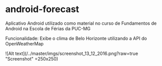 # android-forecast
Aplicativo Android utilizado como material no curso de Fundamentos de Android na Escola de Férias da PUC-MG

Funcionalidade:
Exibe o clima de Belo Horizonte utilizando a API do OpenWeatherMap

![Alt text](/../master/imgs/screenshot_13_12_2016.png?raw=true "Screenshot" =250x250)
